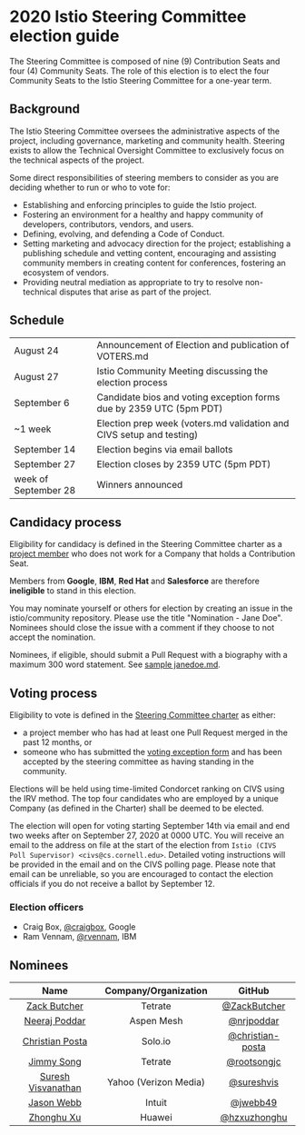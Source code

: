# 2020 Istio Steering Committee election guide

The Steering Committee is composed of nine (9) Contribution Seats and four (4) Community Seats. The role of this election is to elect the four Community Seats to the Istio Steering Committee for a one-year term.

## Background

The Istio Steering Committee oversees the administrative aspects of the project, including governance, marketing and community health. Steering exists to allow the Technical Oversight Committee to exclusively focus on the technical aspects of the project.

Some direct responsibilities of steering members to consider as you are deciding whether to run or who to vote for:

- Establishing and enforcing principles to guide the Istio project.
- Fostering an environment for a healthy and happy community of developers, contributors, vendors, and users.
- Defining, evolving, and defending a Code of Conduct.
- Setting marketing and advocacy direction for the project; establishing a publishing schedule and vetting content, encouraging and assisting community members in creating content for conferences, fostering an ecosystem of vendors.
- Providing neutral mediation as appropriate to try to resolve non-technical disputes that arise as part of the project.

## Schedule

| | |
|-----|-----|
| August 24 | Announcement of Election and publication of VOTERS.md |
| August 27 | Istio Community Meeting discussing the election process |
| September 6 | Candidate bios and voting exception forms due by 2359 UTC (5pm PDT) |
| ~1 week | Election prep week (voters.md validation and CIVS setup and testing) |
| September 14 | Election begins via email ballots |
| September 27 | Election closes by 2359 UTC (5pm PDT) |
| week of September 28 | Winners announced |

## Candidacy process

Eligibility for candidacy is defined in the Steering Committee charter as a [project member](../../../ROLES.md#member) who does not work for a Company that holds a Contribution Seat.

Members from **Google**, **IBM**, **Red Hat** and **Salesforce** are therefore **ineligible** to stand in this election.

You may nominate yourself or others for election by creating an issue in the istio/community repository.  Please use the title "Nomination - Jane Doe".  Nominees should close the issue with a comment if they choose to not accept the nomination.

Nominees, if eligible, should submit a Pull Request with a biography with a maximum 300 word statement. See [sample janedoe.md](janedoe.md).

## Voting process

Eligibility to vote is defined in the [Steering Committee charter](../../CHARTER.md) as either:

- a project member who has had at least one Pull Request merged in the past 12 months, or
- someone who has submitted the [voting exception form](https://forms.gle/jeZd9Qs9smabXod67) and has been accepted by the steering committee as having standing in the community.

Elections will be held using time-limited Condorcet ranking on CIVS using the IRV method.
The top four candidates who are employed by a unique Company (as defined in the Charter) shall be deemed to be elected.

The election will open for voting starting September 14th via email and end two weeks after on September 27, 2020 at 0000 UTC. You will receive an email to the address on file at the start of the election from `Istio (CIVS Poll Supervisor) <civs@cs.cornell.edu>`. Detailed voting instructions will be provided in the email and on the CIVS polling page. Please note that email can be unreliable, so you are encouraged to contact the election officials if you do not receive a ballot by September 12.

### Election officers

- Craig Box, [@craigbox](https://github.com/craigbox), Google
- Ram Vennam, [@rvennam](https://github.com/rvennam), IBM

## Nominees

|            Name            | Company/Organization |                        GitHub                        |
|:--------------------------:|:--------------------:|:----------------------------------------------------:|
| [Zack Butcher](zackbutcher.md) | Tetrate | [@ZackButcher](https://github.com/ZackButcher) |
| [Neeraj Poddar](nrjpoddar.md) | Aspen Mesh | [@nrjpoddar](https://github.com/nrjpoddar) |
| [Christian Posta](ceposta.md) | Solo.io | [@christian-posta](https://github.com/christian-posta) | 
| [Jimmy Song](jimmysong.md) | Tetrate | [@rootsongjc](https://github.com/rootsongjc) |
| [Suresh Visvanathan](sureshvis.md) | Yahoo (Verizon Media) | [@sureshvis](https://github.com/sureshvis) | 
| [Jason Webb](jasonwebb.md) | Intuit | [@jwebb49](https://github.com/jwebb49) |
| [Zhonghu Xu](hzxuzhonghu.md) | Huawei | [@hzxuzhonghu](https://github.com/hzxuzhonghu) |
